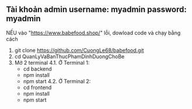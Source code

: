 Tài khoản admin
username: myadmin
password: myadmin
--------------------------
NẾU vào "https://www.babefood.shop/" lỗi, dowload code và chạy bằng cách
1. git clone https://github.com/CuongLe68/babefood.git
2. cd QuanLyVaBanThucPhamDinhDuongChoBe
3. Mở 2 terminal
4.1. Ở Terminal 1:
     + cd backend
     + npm install
     + npm start
4.2. Ở Terminal 2:
     + cd frontend
     + npm install
     + npm start
 
